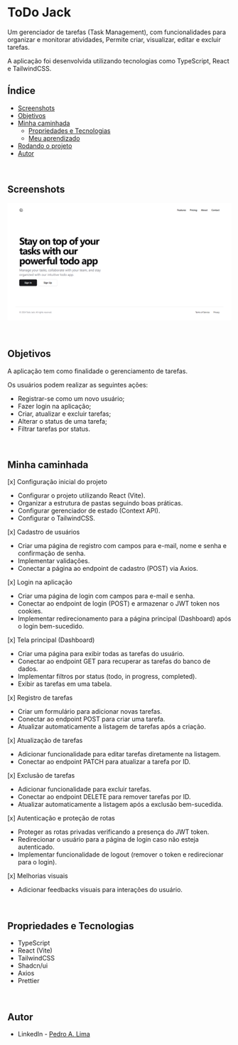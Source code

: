 # ToDo Jack

Um gerenciador de tarefas (Task Management), com funcionalidades para organizar e monitorar atividades, Permite criar, visualizar, editar e excluir tarefas.

A aplicação foi desenvolvida utilizando tecnologias como TypeScript, React e TailwindCSS.

## Índice

- [Screenshots](#screenshots)
- [Objetivos](#objetivos)
- [Minha caminhada](#minha-caminhada)
  - [Propriedades e Tecnologias](#propriedades-e-tecnologias)
  - [Meu aprendizado](#meu-aprendizado)
- [Rodando o projeto](#rodando-o-projeto)
- [Autor](#autor)

</br>

## Screenshots

![#](./public/desktop.png)

</br>

## Objetivos

A aplicação tem como finalidade o gerenciamento de tarefas.

Os usuários podem realizar as seguintes ações:

- Registrar-se como um novo usuário;
- Fazer login na aplicação;
- Criar, atualizar e excluir tarefas;
- Alterar o status de uma tarefa;
- Filtrar tarefas por status.

</br>

## Minha caminhada

[x] Configuração inicial do projeto
- Configurar o projeto utilizando React (Vite).
- Organizar a estrutura de pastas seguindo boas práticas.
- Configurar gerenciador de estado (Context API).
- Configurar o TailwindCSS.

[x] Cadastro de usuários
- Criar uma página de registro com campos para e-mail, nome e senha e confirmação de senha.
- Implementar validações.
- Conectar a página ao endpoint de cadastro (POST) via Axios.

[x] Login na aplicação
- Criar uma página de login com campos para e-mail e senha.
- Conectar ao endpoint de login (POST) e armazenar o JWT token nos cookies.
- Implementar redirecionamento para a página principal (Dashboard) após o login bem-sucedido.

[x] Tela principal (Dashboard)
- Criar uma página para exibir todas as tarefas do usuário.
- Conectar ao endpoint GET para recuperar as tarefas do banco de dados.
- Implementar filtros por status (todo, in progress, completed).
- Exibir as tarefas em uma tabela.

[x] Registro de tarefas
- Criar um formulário para adicionar novas tarefas.
- Conectar ao endpoint POST para criar uma tarefa.
- Atualizar automaticamente a listagem de tarefas após a criação.

[x] Atualização de tarefas
- Adicionar funcionalidade para editar tarefas diretamente na listagem.
- Conectar ao endpoint PATCH para atualizar a tarefa por ID.

[x] Exclusão de tarefas
- Adicionar funcionalidade para excluir tarefas.
- Conectar ao endpoint DELETE para remover tarefas por ID.
- Atualizar automaticamente a listagem após a exclusão bem-sucedida.

[x] Autenticação e proteção de rotas
- Proteger as rotas privadas verificando a presença do JWT token.
- Redirecionar o usuário para a página de login caso não esteja autenticado.
- Implementar funcionalidade de logout (remover o token e redirecionar para o login).

[x] Melhorias visuais
- Adicionar feedbacks visuais para interações do usuário.

</br>

## Propriedades e Tecnologias

- TypeScript
- React (Vite)
- TailwindCSS
- Shadcn/ui
- Axios
- Prettier

</br>

<!-- ## Meu aprendizado

O processo de desenvolvimento da aplicação, esteve mais focado na implementação da autenticação.

A autenticação foi uma das partes mais complexas do projeto, envolvendo o uso do JSON Web Token (JWT) para gerenciar o fluxo de login, geração e validação de tokens, além do controle de sessões.

```tsx
import { MiddlewareConsumer, Module, NestModule } from '@nestjs/common';
import { JwtModule } from '@nestjs/jwt';
import { PassportModule } from '@nestjs/passport';
import { UserModule } from '../user/user.module';
import { AuthController } from './auth.controller';
import { AuthService } from './auth.service';
import { LoginValidationMiddleware } from './middlewares/login-validation.middleware';
import { JwtStrategy } from './strategies/jwt.strategy';
import { LocalStrategy } from './strategies/local.strategy';

@Module({
  imports: [
    UserModule,
    PassportModule,
    JwtModule.register({
      secret: process.env.JWT_SECRET,
      signOptions: { expiresIn: '30d' },
    }),
  ],
  controllers: [AuthController],
  providers: [AuthService, LocalStrategy, JwtStrategy],
})
export class AuthModule implements NestModule {
  configure(consumer: MiddlewareConsumer) {
    consumer.apply(LoginValidationMiddleware).forRoutes('login');
  }
}
```

Aqui podemos destacar os responsáveis pelo processo de autenticação os "imports", "controllers" e "providers" no Auth.module:
* Imports
    - UserModule: Onde contém a lógica para acessar e gerenciar os dados do usuário.
    - PassportModule: Integra o framework de autenticação Passport.js, que simplifica a autenticação em aplicações Node.js.
    - JwtModule: Configura o uso de JWT (JSON Web Token), permitindo que tokens sejam gerados e verificados. O JwtModule.register define o segredo (secret) para assinar os tokens e a validade padrão do token (expiresIn: '30d'), que é de 30 dias (exemplo apenas para teste).

* Controllers
    - AuthController: Define a rota de login

* Providers
    - AuthService: Contém a lógica central de autenticação, como verificar credenciais e gerar tokens JWT.
    - LocalStrategy: Lida com autenticação por email e senha do usuário.
    - JwtStrategy: Verifica se o token JWT enviado pelo cliente é válido e autoriza o acesso às rotas protegidas.

Também foi essencial garantir a segurança dos dados sensíveis, utilizando algoritmos de criptografia e técnicas de hashing para armazenar senhas de forma segura.

Veja mais detalhes da implementação neste artigo [aqui](https://fabricadesinapse.gitbook.io/sinapse-book/nestjs/autenticacao-sistema-de-login-com-token-jwt)
</br>


## Rodando o projeto

![#](./public/desktop.gif)

### Pré-requisitos:
Certifique-se de que o Docker está instalado em sua máquina antes de prosseguir.

### 1 - Baixando as imagens:
O projeto utiliza duas imagens: uma para o backend e outra para o frontend. Para começar, abra qualquer terminal (cmd ou PowerShell) e execute os seguintes comandos, um de cada vez:

```bash
docker pull pedroalima/todo-jack-back:latest-v2
```
```bash
docker pull pedroalima/todo-jack-front:latest-v2
```
Nota: Aguarde o download de cada imagem antes de prosseguir.

### 2 - Executando as imagens:
Ainda no terminal, siga as instruções abaixo para rodar o backend e o frontend.

Para iniciar o backend na porta 3000, execute:

```bash
docker run -d -p 3000:3000 pedroalima/todo-jack-back:latest-v2
```
Para iniciar o frontend na porta 5000, execute:
```bash
docker run -d -p 5000:5000 pedroalima/todo-jack-front:latest-v2
```

### 3 - Testando o projeto:
Com tudo configurado, abra o navegador de sua preferência e acesse o endereço:

```bash
http://localhost:5000
```
Agora você pode explorar e testar o projeto à vontade!

Se desejar verificar a API acesse o endereço:
```bash
http://localhost:3000/api
``` 
-->

## Autor

- LinkedIn - [Pedro A. Lima](https://www.linkedin.com/in/pedroalima6/)